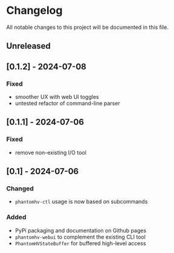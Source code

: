 # Changelog

All notable changes to this project will be documented in this file.

## Unreleased

## [0.1.2] - 2024-07-08

### Fixed

- smoother UX with web UI toggles
- untested refactor of command-line parser

## [0.1.1] - 2024-07-06

### Fixed

- remove non-existing I/O tool

## [0.1] - 2024-07-06

### Changed

- `phantomhv-ctl` usage is now based on subcommands

### Added

- PyPi packaging and documentation on Github pages
- `phantomhv-webui` to complement the existing CLI tool
- `PhantomHVStateBuffer` for buffered high-level access
